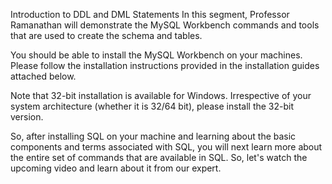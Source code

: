 Introduction to DDL and DML Statements
In this segment, Professor Ramanathan will demonstrate the MySQL Workbench commands and tools that are used to create the schema and tables. 

You should be able to install the MySQL Workbench on your machines. Please follow the installation instructions provided in the installation guides attached below.

Note that 32-bit installation is available for Windows. Irrespective of your system architecture (whether it is 32/64 bit), please install the 32-bit version.

So, after installing SQL on your machine and learning about the basic components and terms associated with SQL, you will next learn more about the entire set of commands that are available in SQL. So, let's watch the upcoming video and learn about it from our expert.